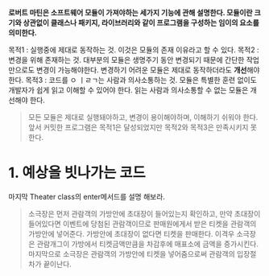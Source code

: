 **로버트 마틴은 소프트웨어 모듈이 가져야하는 세가지 기능에 관해 설명한다. 모듈이란 크기와 상관없이 클래스나 패키지, 라이브러리와 같이 프로그램을 구성하는 임이의 요소를 의미한다.**

목적1 : 실행중에 제대로 동작하는 것. 이것은 모듈의 존재 이유라고 할 수 있다. 
목적2 : 변경을 위해 존재하는 것. 대부분의 모듈은 생명주기 동안 변경되기 때문에 간단한 작업만으로도 변경이 가능해야한다. 변경하기 어려운 모듈은 제대로 동작하더라도 **개선**해야한다.
목적3 : 코드를 ㅇ ㅣㄹㄱ는 사람과 의사소통하는 것. 모듈은 특별한 훈련 없이도 개발자가 쉽게 읽고 이해할 수 있어야 한다. 읽는 사람과 의사소통할 수 없는 모듈은 개선해야 한다.

> 모든 모듈은 제대로 실행돼야하고, 변경이 용이해야하며, 이해하기 쉬워야 한다. 앞서 커밋한 프로그램은 목적1은 달성되었지만 목적2와 목적3은 만족시키지 못한다. 

# 1. 예상을 빗나가는 코드

마지막 Theater class의 enter메서드를 설명 해보라. 
> 소극장은 먼저 관람객의 가방안에 초대장이 들어있는지 확인하고, 만약 초대장이 들어있다면 이벤트에 당첨된 관람객이므로 판매원에게서 받은 티켓을 관람객의 가방안에 넣어준다.
 가방안에 초대장이 없다면 티켓을 판매한다. 이격우 소극장은 관람개그이 가방에서 티켓금액만큼을 차감후에 매표소에 금액을 증가시킨다.
 마지막으로 소극장은 관람객의 가방안에 티켓을 넣어줌으로써 관람객의 입장절차가 끝이난다.
